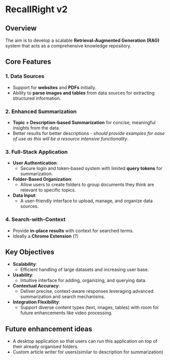 # **RecallRight v2**
## **Overview**
The aim is to develop a scalable **Retrieval-Augmented Generation (RAG)** system that acts as a comprehensive knowledge repository.

## **Core Features**
### **1. Data Sources**
- Support for **websites** and **PDFs** initially.
- Ability to **parse images and tables** from data sources for extracting structured information.

### **2. Enhanced Summarization**
- **Topic + Description-based Summarization** for concise, meaningful insights from the data.
- Better results for better descriptions - *should provide examples for ease of use as this will be a resource intensive functionality*.

### **3. Full-Stack Application**
- **User Authentication**:
  - Secure login and token-based system with limited **query tokens** for summarization.
- **Folder-Based Organization**:
  - Allow users to create folders to group documents they think are relevant to specific topics.
- **Data Input**:
  - A user-friendly interface to upload, manage, and organize data sources.

### **4. Search-with-Context**
- Provide **in-place results** with context for searched terms.
- Ideally a **Chrome Extension** (?)



## **Key Objectives**
- **Scalability**:
  - Efficient handling of large datasets and increasing user base.
- **Usability**:
  - Intuitive interface for adding, organizing, and querying data.
- **Contextual Accuracy**:
  - Deliver precise, context-aware responses leveraging advanced summarization and search mechanisms.
- **Integration Flexibility**:
  - Support diverse content types (text, images, tables) with room for future enhancements like video processing.
 
## **Future enhancement ideas**
- A desktop application so that users can run this application on top of their already organised folders.
- Custom article writer for users(similar to description for summarization)

